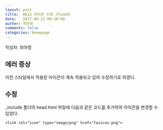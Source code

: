 ```yaml
---
layout: post
title:  0612 아이콘 수정 (Fixed)
date:   2017-06-12 00:20:00
auther: 최아영
comments: false
categories: Homepage
---
```


작성자: 최아영

## 에러 증상
이전 스타일에서 적용된 아이콘이 계속 적용되고 있어 수정하기로 하였다.

## 수정
_include 폴더의 head.html 파일에 다음과 같은 코드를 추가하여 아이콘을 변경할 수 있었다.

```
<link rel="icon" type="image/png" href="favicon.png">
```
